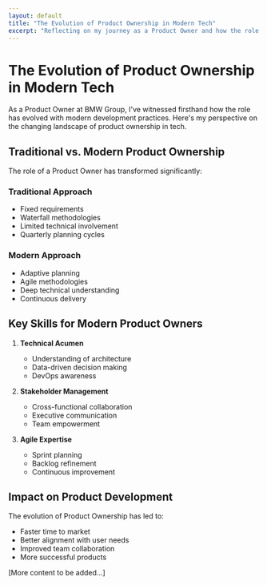 ```yaml
---
layout: default
title: "The Evolution of Product Ownership in Modern Tech"
excerpt: "Reflecting on my journey as a Product Owner and how the role has evolved with modern development practices and tools."
---
```


# The Evolution of Product Ownership in Modern Tech

As a Product Owner at BMW Group, I've witnessed firsthand how the role has evolved with modern development practices. Here's my perspective on the changing landscape of product ownership in tech.

## Traditional vs. Modern Product Ownership

The role of a Product Owner has transformed significantly:

### Traditional Approach
- Fixed requirements
- Waterfall methodologies
- Limited technical involvement
- Quarterly planning cycles

### Modern Approach
- Adaptive planning
- Agile methodologies
- Deep technical understanding
- Continuous delivery

## Key Skills for Modern Product Owners

1. **Technical Acumen**
   - Understanding of architecture
   - Data-driven decision making
   - DevOps awareness

2. **Stakeholder Management**
   - Cross-functional collaboration
   - Executive communication
   - Team empowerment

3. **Agile Expertise**
   - Sprint planning
   - Backlog refinement
   - Continuous improvement

## Impact on Product Development

The evolution of Product Ownership has led to:
- Faster time to market
- Better alignment with user needs
- Improved team collaboration
- More successful products

[More content to be added...]